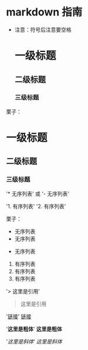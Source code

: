 # markdown 指南
- 注意：符号后注意要空格

    # 一级标题
    ## 二级标题
    ### 三级标题
栗子：
# 一级标题
## 二级标题
### 三级标题

'* 无序列表'  或
'- 无序列表'

'1. 有序列表'
'2. 有序列表'

栗子：
* 无序列表
* 无序列表
- 无序列表

1. 有序列表
2. 有序列表
3. 有序列表

'> 这里是引用'
>这里是引用

'[链接](https://www.baidu.com)'
[链接](https://www.baidu.com)

'**这里是粗体**'
**这里是粗体**

'*这里是斜体*'
*这里是斜体*

